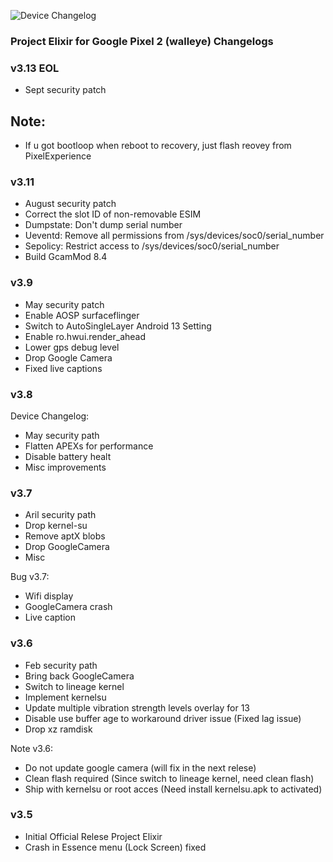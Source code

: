 ![Device Changelog](https://i.imgur.com/C0Wcdr5.png)

### Project Elixir for Google Pixel 2 (walleye) Changelogs

### v3.13 EOL
- Sept security patch
## Note:
- If u got bootloop when reboot to recovery, just flash reovey from PixelExperience

### v3.11
- August security patch
- Correct the slot ID of non-removable ESIM
- Dumpstate: Don't dump serial number
- Ueventd: Remove all permissions from /sys/devices/soc0/serial_number
- Sepolicy: Restrict access to /sys/devices/soc0/serial_number
- Build GcamMod 8.4

### v3.9
- May security patch
- Enable AOSP surfaceflinger
- Switch to AutoSingleLayer Android 13 Setting
- Enable ro.hwui.render_ahead
- Lower gps debug level
- Drop Google Camera
- Fixed live captions

### v3.8
Device Changelog:
- May security path
- Flatten APEXs for performance
- Disable battery healt
- Misc improvements

### v3.7
- Aril security path
- Drop kernel-su
- Remove aptX blobs
- Drop GoogleCamera
- Misc

Bug v3.7:
- Wifi display
- GoogleCamera crash
- Live caption

### v3.6
- Feb security path
- Bring back GoogleCamera
- Switch to lineage kernel
- Implement kernelsu
- Update multiple vibration strength levels overlay for 13
- Disable use buffer age to workaround driver issue (Fixed lag issue)
- Drop xz ramdisk

Note v3.6:
- Do not update google camera (will fix in the next relese)
- Clean flash required (Since switch to lineage kernel, need clean flash)
- Ship with kernelsu or root acces (Need install kernelsu.apk to activated)

### v3.5
- Initial Official Relese Project Elixir
- Crash in Essence menu (Lock Screen) fixed